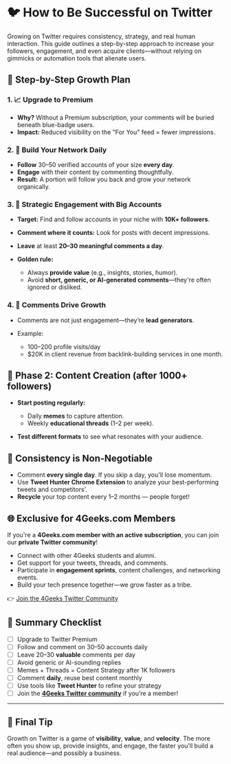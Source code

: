 # 🐦 How to Be Successful on Twitter

Growing on Twitter requires consistency, strategy, and real human interaction. This guide outlines a step-by-step approach to increase your followers, engagement, and even acquire clients—without relying on gimmicks or automation tools that alienate users.

## 🚀 Step-by-Step Growth Plan

### 1. 📈 Upgrade to Premium

* **Why?** Without a Premium subscription, your comments will be buried beneath blue-badge users.
* **Impact:** Reduced visibility on the "For You" feed = fewer impressions.

### 2. 🤝 Build Your Network Daily

* **Follow** 30–50 verified accounts of your size **every day**.
* **Engage** with their content by commenting thoughtfully.
* **Result:** A portion will follow you back and grow your network organically.

### 3. 🧲 Strategic Engagement with Big Accounts

* **Target:** Find and follow accounts in your niche with **10K+ followers**.
* **Comment where it counts:** Look for posts with decent impressions.
* **Leave** at least **20–30 meaningful comments a day**.
* **Golden rule:**

  * Always **provide value** (e.g., insights, stories, humor).
  * Avoid **short, generic, or AI-generated comments**—they're often ignored or disliked.

### 4. 🎯 Comments Drive Growth

* Comments are not just engagement—they’re **lead generators**.
* Example:

  * 100–200 profile visits/day
  * \$20K in client revenue from backlink-building services in one month.

## 🧪 Phase 2: Content Creation (after 1000+ followers)

* **Start posting regularly:**

  * Daily **memes** to capture attention.
  * Weekly **educational threads** (1–2 per week).
* **Test different formats** to see what resonates with your audience.

## 🔁 Consistency is Non-Negotiable

* Comment **every single day**. If you skip a day, you'll lose momentum.
* Use **Tweet Hunter Chrome Extension** to analyze your best-performing tweets and competitors’.
* **Recycle** your top content every 1–2 months — people forget!

## 🌐 Exclusive for 4Geeks.com Members

If you're a **4Geeks.com member with an active subscription**, you can join our **private Twitter community**!

* Connect with other 4Geeks students and alumni.
* Get support for your tweets, threads, and comments.
* Participate in **engagement sprints**, content challenges, and networking events.
* Build your tech presence together—we grow faster as a tribe.

👉 [Join the 4Geeks Twitter Community](https://x.com/i/communities/1922475612318364120)

## 📌 Summary Checklist

- [ ] Upgrade to Twitter Premium
- [ ] Follow and comment on 30–50 accounts daily
- [ ]  Leave 20–30 **valuable** comments per day
- [ ] Avoid generic or AI-sounding replies
- [ ] Memes + Threads = Content Strategy after 1K followers
- [ ] Comment **daily**, reuse best content monthly
- [ ] Use tools like **Tweet Hunter** to refine your strategy
- [ ] Join the **[4Geeks Twitter community](https://x.com/i/communities/1922475612318364120)** if you’re a member!

---

## 🧩 Final Tip

Growth on Twitter is a game of **visibility**, **value**, and **velocity**. The more often you show up, provide insights, and engage, the faster you'll build a real audience—and possibly a business.
